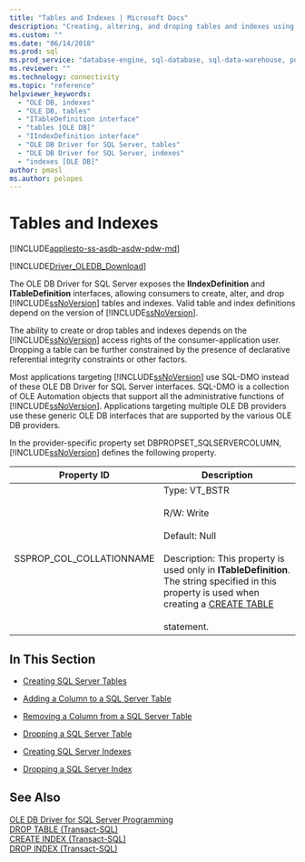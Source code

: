 ```yaml
---
title: "Tables and Indexes | Microsoft Docs"
description: "Creating, altering, and droping tables and indexes using OLE DB Driver for SQL Server"
ms.custom: ""
ms.date: "06/14/2018"
ms.prod: sql
ms.prod_service: "database-engine, sql-database, sql-data-warehouse, pdw"
ms.reviewer: ""
ms.technology: connectivity
ms.topic: "reference"
helpviewer_keywords: 
  - "OLE DB, indexes"
  - "OLE DB, tables"
  - "ITableDefinition interface"
  - "tables [OLE DB]"
  - "IIndexDefinition interface"
  - "OLE DB Driver for SQL Server, tables"
  - "OLE DB Driver for SQL Server, indexes"
  - "indexes [OLE DB]"
author: pmasl
ms.author: pelopes
---
```

# Tables and Indexes
[!INCLUDE[appliesto-ss-asdb-asdw-pdw-md](../../../includes/appliesto-ss-asdb-asdw-pdw-md.md)]

[!INCLUDE[Driver_OLEDB_Download](../../../includes/driver_oledb_download.md)]

  The OLE DB Driver for SQL Server exposes the **IIndexDefinition** and **ITableDefinition** interfaces, allowing consumers to create, alter, and drop [!INCLUDE[ssNoVersion](../../../includes/ssnoversion-md.md)] tables and indexes. Valid table and index definitions depend on the version of [!INCLUDE[ssNoVersion](../../../includes/ssnoversion-md.md)].  
  
 The ability to create or drop tables and indexes depends on the [!INCLUDE[ssNoVersion](../../../includes/ssnoversion-md.md)] access rights of the consumer-application user. Dropping a table can be further constrained by the presence of declarative referential integrity constraints or other factors.  
  
 Most applications targeting [!INCLUDE[ssNoVersion](../../../includes/ssnoversion-md.md)] use SQL-DMO instead of these OLE DB Driver for SQL Server interfaces. SQL-DMO is a collection of OLE Automation objects that support all the administrative functions of [!INCLUDE[ssNoVersion](../../../includes/ssnoversion-md.md)]. Applications targeting multiple OLE DB providers use these generic OLE DB interfaces that are supported by the various OLE DB providers.  
  
 In the provider-specific property set DBPROPSET_SQLSERVERCOLUMN, [!INCLUDE[ssNoVersion](../../../includes/ssnoversion-md.md)] defines the following property.  
  
|Property ID|Description|  
|-----------------|-----------------|  
|SSPROP_COL_COLLATIONNAME|Type: VT_BSTR<br /><br /> R/W: Write<br /><br /> Default: Null<br /><br /> Description: This property is used only in **ITableDefinition**. The string specified in this property is used when creating a [CREATE TABLE](../../../t-sql/statements/create-table-transact-sql.md)<br /><br /> statement.|  
  
## In This Section  
  
-   [Creating SQL Server Tables](../../oledb/ole-db-tables-indexes/creating-sql-server-tables.md)  
  
-   [Adding a Column to a SQL Server Table](../../oledb/ole-db-tables-indexes/adding-a-column-to-a-sql-server-table.md)  
  
-   [Removing a Column from a SQL Server Table](../../oledb/ole-db-tables-indexes/removing-a-column-from-a-sql-server-table.md)  
  
-   [Dropping a SQL Server Table](../../oledb/ole-db-tables-indexes/dropping-a-sql-server-table.md)  
  
-   [Creating SQL Server Indexes](../../oledb/ole-db-tables-indexes/creating-sql-server-indexes.md)  
  
-   [Dropping a SQL Server Index](../../oledb/ole-db-tables-indexes/dropping-a-sql-server-index.md)  
  
## See Also  
 [OLE DB Driver for SQL Server Programming](../../oledb/ole-db/oledb-driver-for-sql-server-programming.md)   
 [DROP TABLE &#40;Transact-SQL&#41;](../../../t-sql/statements/drop-table-transact-sql.md)   
 [CREATE INDEX &#40;Transact-SQL&#41;](../../../t-sql/statements/create-index-transact-sql.md)   
 [DROP INDEX &#40;Transact-SQL&#41;](../../../t-sql/statements/drop-index-transact-sql.md)  
  
  
